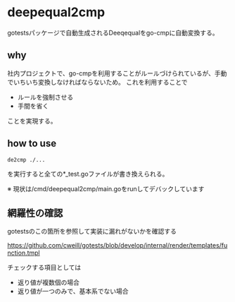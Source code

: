 # deepequal2cmp
gotestsパッケージで自動生成されるDeeqequalをgo-cmpに自動変換する。

## why
社内プロジェクトで、go-cmpを利用することがルールづけられているが、手動でいちいち変換しなければならないため。
これを利用することで

- ルールを強制させる
- 手間を省く

ことを実現する。

## how to use
```
de2cmp ./...
```

を実行すると全ての*_test.goファイルが書き換えられる。

※ 現状は/cmd/deepequal2cmp/main.goをrunしてデバックしています

## 網羅性の確認

gotestsのこの箇所を参照して実装に漏れがないかを確認する

https://github.com/cweill/gotests/blob/develop/internal/render/templates/function.tmpl

チェックする項目としては
- 返り値が複数個の場合
- 返り値が一つのみで、基本系でない場合
